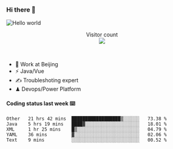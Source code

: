 ### Hi there 👋

<img src="https://raw.githubusercontent.com/sagar-viradiya/sagar-viradiya/master/resources/banner.png" alt="Hello world">
<p align="center"> 
  Visitor count<br/>
  <img src="https://profile-counter.glitch.me/youszoe/count.svg" />
</p>
<br/>

- 🍻 Work at Beijing 
- ⚡  Java/Vue
- ✍️  Troubleshoting expert
- ♟  Devops/Power Platform 

#### Coding status last week ⌨️

<!--START_SECTION:waka-->
```text
Other   21 hrs 42 mins  ██████████████████▒░░░░░░   73.38 % 
Java    5 hrs 19 mins   ████▓░░░░░░░░░░░░░░░░░░░░   18.01 % 
XML     1 hr 25 mins    █▒░░░░░░░░░░░░░░░░░░░░░░░   04.79 % 
YAML    36 mins         ▓░░░░░░░░░░░░░░░░░░░░░░░░   02.06 % 
Text    9 mins          ░░░░░░░░░░░░░░░░░░░░░░░░░   00.52 % 
```
<!--END_SECTION:waka-->

<br/>
<center><img src="http://ghchart.rshah.org/409ba5/yousazoe" alt="" /></center>


